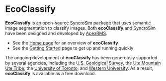 # EcoClassify

**EcoClassify** is an open-source [SyncroSim](https://syncrosim.com/) package that uses semantic image segmentation to classify images. Both **ecoClassify** and SyncroSim have been designed and developed by [ApexRMS](https://apexrms.com/).

* See the [Home page](https://apexrms.github.io/ecoClassify/) for an overview of **ecoClassify**
* See the [Getting Started](https://apexrms.github.io/ecoClassify/getting_started.html) page to get up and running quickly

The ongoing development of **ecoClassify** has been generously supported by several agencies, including the [U.S. Geological Survey](https://www.usgs.gov/), the [Ute Mountain Ute Tribe](https://www.utemountainutetribe.com/), the [University of Toronto](https://www.utoronto.ca/), and [Western University](https://www.uwo.ca/index.html). As a result, **ecoClassify** is available as a free download.
